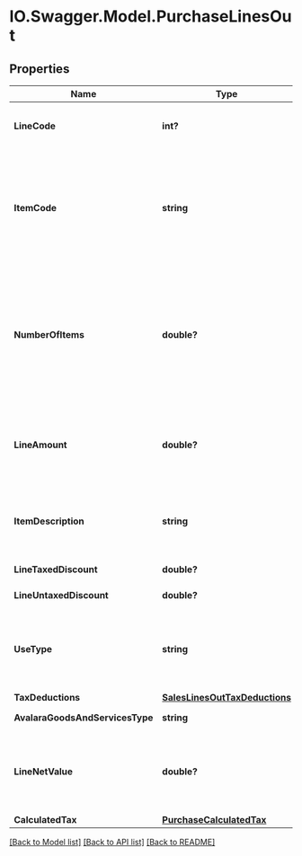 # IO.Swagger.Model.PurchaseLinesOut
## Properties

Name | Type | Description | Notes
------------ | ------------- | ------------- | -------------
**LineCode** | **int?** | This string is a unique identifier for this line in the transaction | [optional] 
**ItemCode** | **string** | This string is a code maintained by the client application to uniquely identify a product or service. It will likely be a SKU and is required for SST states. | 
**NumberOfItems** | **double?** | This decimal captures the number of individual items or units represented by this line. Digits after the decimal point are optional. This should always be positive. Quantity, default 1 | [optional] [default to 1.0]
**LineAmount** | **double?** | This decimal captures the total cost of this line. In its simplest form lineAmount &#x3D; (item price * numberOfItems). | [optional] 
**ItemDescription** | **string** | This string captures the description of the item represented by this line, will be used LC 116 | [optional] 
**LineTaxedDiscount** | **double?** | Conditional discount | [optional] 
**LineUntaxedDiscount** | **double?** | Unconditional discount | [optional] 
**UseType** | **string** | Type of entity use associated with this line - &#39;resale&#39; - &#39;production&#39; - &#39;use or consumption&#39; - &#39;fixed assets&#39;  | [optional] 
**TaxDeductions** | [**SalesLinesOutTaxDeductions**](SalesLinesOutTaxDeductions.md) |  | [optional] 
**AvalaraGoodsAndServicesType** | **string** | AGAST CODE for itemCode | [optional] 
**LineNetValue** | **double?** | This decimal captures the value of lineAmount - lineTaxedDiscount - sum of withholding. | [optional] 
**CalculatedTax** | [**PurchaseCalculatedTax**](PurchaseCalculatedTax.md) |  | [optional] 

[[Back to Model list]](../README.md#documentation-for-models) [[Back to API list]](../README.md#documentation-for-api-endpoints) [[Back to README]](../README.md)

